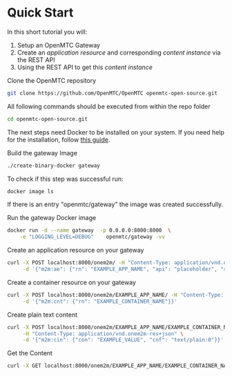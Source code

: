 # Quick Start

In this short tutorial you will:

1. Setup an OpenMTC Gateway
2. Create an *application resource* and corresponding  *content instance* via the REST API
3. Using the REST API to get this *content instance*

Clone the OpenMTC repository
```sh
git clone https://github.com/OpenMTC/OpenMTC openmtc-open-source.git
```

All following commands should be executed from within the repo folder
```sh
cd openmtc-open-source.git
```

The next steps need Docker to be installed on your system. If you need help for
the installation, follow [this guide](various.md).  
  
Build the gateway Image
```sh
./create-binary-docker gateway
```

To check if this step was successful run:

```sh
docker image ls
```

If there is an entry "openmtc/gateway" the image was created successfully.  

Run the gateway Docker image
```sh
docker run -d --name gateway  -p 0.0.0.0:8000:8000  \
    -e "LOGGING_LEVEL=DEBUG"    openmtc/gateway -vv
```

Create an application resource on your gateway
```sh
curl -X POST localhost:8000/onem2m/ -H "Content-Type: application/vnd.onem2m-res+json" \
     -d '{"m2m:ae": {"rn": "EXAMPLE_APP_NAME", "api": "placeholder", "rr": "TRUE"}}'
```

Create a container resource on your gateway

```sh
curl -X POST localhost:8000/onem2m/EXAMPLE_APP_NAME/ -H "Content-Type: application/vnd.onem2m-res+json" \
     -d '{"m2m:cnt": {"rn": "EXAMPLE_CONTAINER_NAME"}}'
```

Create plain text content

```sh
curl -X POST localhost:8000/onem2m/EXAMPLE_APP_NAME/EXAMPLE_CONTAINER_NAME/ \
     -H "Content-Type: application/vnd.onem2m-res+json" \
     -d '{"m2m:cin": {"con": "EXAMPLE_VALUE", "cnf": "text/plain:0"}}'
```

Get the Content
```sh
curl -X GET localhost:8000/onem2m/EXAMPLE_APP_NAME/EXAMPLE_CONTAINER_NAME/latest
```


